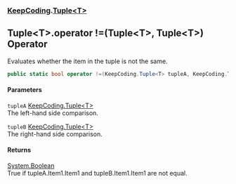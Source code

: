 ### [KeepCoding](KeepCoding.md 'KeepCoding').[Tuple&lt;T&gt;](KeepCoding_Tuple_T_.md 'KeepCoding.Tuple&lt;T&gt;')
## Tuple&lt;T&gt;.operator !=(Tuple&lt;T&gt;, Tuple&lt;T&gt;) Operator
Evaluates whether the item in the tuple is not the same.  
```csharp
public static bool operator !=(KeepCoding.Tuple<T> tupleA, KeepCoding.Tuple<T> tupleB);
```
#### Parameters
<a name='KeepCoding_Tuple_T__op_Inequality(KeepCoding_Tuple_T__KeepCoding_Tuple_T_)_tupleA'></a>
`tupleA` [KeepCoding.Tuple&lt;](KeepCoding_Tuple_T_.md 'KeepCoding.Tuple&lt;T&gt;')[T](KeepCoding_Tuple_T_.md#KeepCoding_Tuple_T__T 'KeepCoding.Tuple&lt;T&gt;.T')[&gt;](KeepCoding_Tuple_T_.md 'KeepCoding.Tuple&lt;T&gt;')  
The left-hand side comparison.
  
<a name='KeepCoding_Tuple_T__op_Inequality(KeepCoding_Tuple_T__KeepCoding_Tuple_T_)_tupleB'></a>
`tupleB` [KeepCoding.Tuple&lt;](KeepCoding_Tuple_T_.md 'KeepCoding.Tuple&lt;T&gt;')[T](KeepCoding_Tuple_T_.md#KeepCoding_Tuple_T__T 'KeepCoding.Tuple&lt;T&gt;.T')[&gt;](KeepCoding_Tuple_T_.md 'KeepCoding.Tuple&lt;T&gt;')  
The right-hand side comparison.
  
#### Returns
[System.Boolean](https://docs.microsoft.com/en-us/dotnet/api/System.Boolean 'System.Boolean')  
True if tupleA.Item1.Item1 and tupleB.Item1.Item1 are not equal.
